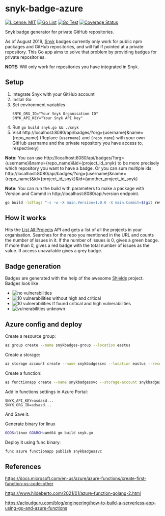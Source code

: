 # snyk-badge-azure
[![License: MIT](https://img.shields.io/badge/License-MIT-yellow.svg)](https://opensource.org/licenses/MIT)
[![Go Lint](https://github.com/betorvs/snyk-badge-azure/actions/workflows/lint.yml/badge.svg)](https://github.com/betorvs/snyk-badge-azure/actions/workflows/lint.yml)
[![Go Test](https://github.com/betorvs/snyk-badge-azure/actions/workflows/test.yml/badge.svg)](https://github.com/betorvs/snyk-badge-azure/actions/workflows/test.yml)
[![Coverage Status](https://coveralls.io/repos/github/betorvs/snyk-badge-azure/badge.svg?branch=main)](https://coveralls.io/github/betorvs/snyk-badge-azure?branch=main)


Snyk badge generator for private GitHub repositories.

As of August 2019, [Snyk](https://snyk.io/) badges currently only work for public npm packages and GitHub repositories, and will fail if pointed at a private repository. This Go app aims to solve that problem by providing badges for private repositories.

**NOTE:** Will only work for repositories you have integrated in Snyk.

## Setup
1. Integrate Snyk with your GitHub account
2. Install Go
3. Set environment variables
    ```
    SNYK_ORG_ID="Your Snyk Organisation ID"
    SNYK_API_KEY="Your Snyk API key"
    ```
4. Run `go build snyk.go && ./snyk`
5. Visit http://localhost:8080/api/badges/?org={username}&name={repo_name} (Replace `{username}` and `{repo_name}` with your own GitHub username and the private repository you have access to, respectively)

**Note:** You can use http://localhost:8080/api/badges/?org={username}&name={repo_name}&id={project_id_snyk} to be more precisely which repository you want to have a badge. Or you can sum multiple ids: http://localhost:8080/api/badges/?org={username}&name={repo_name}&id={project_id_snyk}&id={another_project_id_snyk}

**Note:** You can run the build with parameters to make a package with Version and Commit in http://localhost:8080/api/version endpoint.
```bash
go build -ldflags "-s -w -X main.Version=1.0.0 -X main.Commit=$(git rev-parse HEAD)" snyk.go
```

## How it works
Hits the [List All Projects](https://snyk.docs.apiary.io/#reference/projects/all-projects/list-all-projects) API and gets a list of all the projects in your organisation. Searches for the repo you mentioned in the URL and counts the number of issues in it. If the number of issues is 0, gives a green badge. If more than 0, gives a red badge with the total number of issues as the value. If access unavailable gives a grey badge.

## Badge generation
Badges are generated with the help of the awesome [Shields](https://github.com/badges/shields) project. Badges look like
* <img src="https://img.shields.io/badge/vulnerabilities-0-brightgreen?logo=snyk" alt="no vulnerabilities"/>
* <img src="https://img.shields.io/badge/vulnerabilities-10-yellow?logo=snyk" alt="10 vulnerabilities without high and critical"/> 
* <img src="https://img.shields.io/badge/vulnerabilities-10-red?logo=snyk" alt="10 vulnerabilities"/> If found critical and high vulnerabilities
* <img src="https://img.shields.io/badge/vulnerabilities-unknown-inactive?logo=snyk" alt="vulnerabilities unknown"/>

## Azure config and deploy

Create a resource group:
```bash
az group create --name snykbadges-group --location eastus
```
Create a storage:
```bash 
az storage account create --name snykbadgessvc --location eastus --resource-group snykbadges-group --sku Standard_LRS
```
Create a function:
```bash
az functionapp create --name snykbadgessvc --storage-account snykbadgessvc --consumption-plan-location eastus --resource-group snykbadges-group --runtime custom --os-type Linux --functions-version 3
```

Add in functions settings in Azure Portal:
```
SNYK_API_KEY=asdasd...
SNYK_ORG_ID=adsasd...
```
And Save it.

Generate binary for linux
```bash
GOOS=linux GOARCH=amd64 go build snyk.go
```
Deploy it using func binary:
```bash
func azure functionapp publish snykbadgessvc
```


## References

https://docs.microsoft.com/en-us/azure/azure-functions/create-first-function-vs-code-other  

https://www.hildeberto.com/2021/01/azure-function-golang-2.html  

https://acloudguru.com/blog/engineering/how-to-build-a-serverless-app-using-go-and-azure-functions  